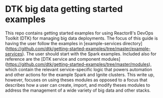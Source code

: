 # DTK big data getting started examples
This repo contains getting started examples for using Reactor8's DevOps Toolkit (DTK) for managing big data deployments.
The focus of this guide is having the user follow the examples in [example-services directory] (https://github.com/dtk/getting-started-examples/tree/master/example-services). The user should start with the Spark examples. Included also for reference are the [DTK service and component modules] (https://github.com/dtk/getting-started-examples/tree/master/modules), which contain the relevant service-specific logic that powers automation and other actions for the example Spark and Ignite clusters. This write up, however, focuses on using theses modules as opposed to a focus that describes how a user can create, import, and modify theses modules to address the management of a wide variety of big data and other stacks.
